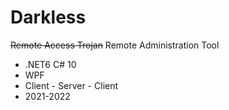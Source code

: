 # Darkless
~~Remote Access Trojan~~ Remote Administration Tool
- .NET6 C# 10
- WPF
- Client - Server - Client
- 2021-2022
